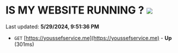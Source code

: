 # IS MY WEBSITE RUNNING ? [![](https://img.shields.io/static/v1?label=Sponsor&message=%E2%9D%A4&logo=GitHub&color=%23fe8e86)](https://github.com/sponsors/Youssef-Lehmam)

Last updated: **5/29/2024, 9:51:36 PM**

- `GET` [https://youssefservice.me](https://youssefservice.me) - **Up** (301ms)
